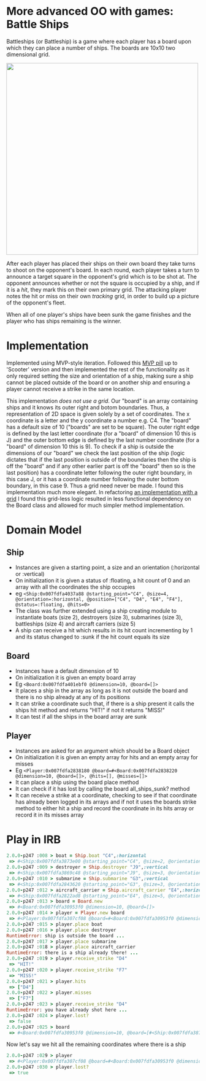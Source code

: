 # More advanced OO with games: Battle Ships


Battleships (or Battleship) is a game where each player has a board upon which they can place a number of ships. The boards are 10x10 two dimensional grid.

<img src="https://github.com/makersacademy/course/blob/master/images/battleships.jpg" width="500px" height="500px">

After each player has placed their ships on their own board they take turns to shoot on the opponent's board. In each round, each player takes a turn to announce a target square in the opponent's grid which is to be shot at. The opponent announces whether or not the square is occupied by a ship, and if it is a _hit_, they mark this on their own primary grid. The attacking player notes the hit or miss on their own _tracking_ grid, in order to build up a picture of the opponent's fleet.

When all of one player's ships have been sunk the game finishes and the player who has ships remaining is the winner.

Implementation
==============

Implemented using MVP-style iteration. Followed this [MVP pill](https://github.com/makersacademy/course/blob/master/pills/mvp.md) up to 'Scooter' version and then implemented the rest of the functionality as it only required setting the size and orientation of a ship, making sure a ship cannot be placed outside of the board or on another ship and ensuring a player cannot receive a strike in the same location.

This implementation *does not use a grid*. Our "board" is an array containing ships and it knows its outer right and botom boundaries. Thus, a representation of 2D space is given solely by a set of coordinates. The x coordinate is a letter and the y coordinate a number e.g. C4. The "board" has a default size of 10 ("boards" are set to be square). The outer right edge is defined by the last letter coordinate (for a "board" of dimension 10 this is J) and the outer bottom edge is defined by the last number coordinate (for a "board" of dimension 10 this is 9). To check if a ship is outside the dimensions of our "board" we check the last position of the ship (logic dictates that if the last position is outside of the boundaries then the ship is off the "board" and if any other earlier part is off the "board" then so is the last position) has a coordinate letter following the outer right boundary, in this case J, or it has a coordinate number following the outer bottom boundary, in this case 9. Thus a grid need never be made. I found this implementation much more elegant. In refactoring [an implementation with a grid](https://github.com/kfcrobbie/battleships_new) I found this grid-less logic resulted in less functional dependency on the Board class and allowed for much simpler method implementation.

Domain Model
============

Ship
----

* Instances are given a starting point, a size and an orientation (:horizontal or :vertical)
* On initialization it is given a status of :floating, a hit count of 0 and an array with all the coordinates the ship occupies
* eg `<Ship:0x007fdfa4037a88 @starting_point="C4", @size=4, @orientation=:horizontal, @position=["C4", "D4", "E4", "F4"], @status=:floating, @hits=0> `
* The class was further extended using a ship creating module to instantiate boats (size 2), destroyers (size 3), submarines (size 3), battleships (size 4) and aircraft carriers (size 5)
* A ship can receive a hit which results in its hit count incrementing by 1 and its status changed to :sunk if the hit count equals its size

Board
-----

* Instances have a default dimension of 10
* On initialization it is given an empty board array
* Eg `<Board:0x007fdfa401ebf0 @dimension=10, @board=[]> `
* It places a ship in the array as long as it is not outside the board and there is no ship already at any of its positions
* It can strike a coordinate such that, if there is a ship present it calls the ships hit method and returns "HIT!" if not it returns "MISS!"
* It can test if all the ships in the board array are sunk

Player
------

* Instances are asked for an argument which should be a Board object
* On initialization it is given an empty array for hits and an empty array for misses
* Eg `<Player:0x007fdfa2838180 @board=#<Board:0x007fdfa2838220 @dimension=10, @board=[]>, @hits=[], @misses=[]>`
* It can place a ship using the board place method
* It can check if it has lost by calling the board all_ships_sunk? method
* It can receive a strike at a coordinate, checking to see if that coordinate has already been logged in its arrays and if not it uses the boards strike method to either hit a ship and record the coordinate in its hits array or record it in its misses array

Play in IRB
===========

```ruby
2.0.0-p247 :008 > boat = Ship.boat "C4",:horizontal
 => #<Ship:0x007fdfa3873e00 @starting_point="C4", @size=2, @orientation=:horizontal, @position=["C4", "D4"], @status=:floating, @hits=0>
2.0.0-p247 :009 > destroyer = Ship.destroyer "J9",:vertical
 => #<Ship:0x007fdfa3869c48 @starting_point="J9", @size=3, @orientation=:vertical, @position=["J9", "J10", "J11"], @status=:floating, @hits=0>
2.0.0-p247 :010 > submarine = Ship.submarine "G3",:vertical
 => #<Ship:0x007fdfa2843620 @starting_point="G3", @size=3, @orientation=:vertical, @position=["G3", "G4", "G5"], @status=:floating, @hits=0>
2.0.0-p247 :012 > aircraft_carrier = Ship.aircraft_carrier "E4",:horizontal
 => #<Ship:0x007fdfa2822ad8 @starting_point="E4", @size=5, @orientation=:horizontal, @position=["E4", "F4", "G4", "H4", "I4"], @status=:floating, @hits=0>
2.0.0-p247 :013 > board = Board.new
 => #<Board:0x007fdfa30953f0 @dimension=10, @board=[]>
2.0.0-p247 :014 > player = Player.new board
 => #<Player:0x007fdfa307cf08 @board=#<Board:0x007fdfa30953f0 @dimension=10, @board=[]>, @hits=[], @misses=[]>
2.0.0-p247 :015 > player.place boat
2.0.0-p247 :016 > player.place destroyer
RuntimeError: ship is outside the board ...
2.0.0-p247 :017 > player.place submarine
2.0.0-p247 :018 > player.place aircraft_carrier
RuntimeError: there is a ship already there! ...
2.0.0-p247 :019 > player.receive_strike "D4"
 => "HIT!"
2.0.0-p247 :020 > player.receive_strike "F7"
 => "MISS!"
2.0.0-p247 :021 > player.hits
 => ["D4"]
2.0.0-p247 :022 > player.misses
 => ["F7"]
2.0.0-p247 :023 > player.receive_strike "D4"
RuntimeError: you have already shot here ...
2.0.0-p247 :024 > player.lost?
 => false
2.0.0-p247 :025 > board
 => #<Board:0x007fdfa30953f0 @dimension=10, @board=[#<Ship:0x007fdfa3873e00 @starting_point="C4", @size=2, @orientation=:horizontal, @position=["C4", "D4"], @status=:floating, @hits=1>, #<Ship:0x007fdfa2843620 @starting_point="G3", @size=3, @orientation=:vertical, @position=["G3", "G4", "G5"], @status=:floating, @hits=0>]>
```
Now let's say we hit all the remaining coordinates where there is a ship

```ruby
2.0.0-p247 :029 > player
 => #<Player:0x007fdfa307cf08 @board=#<Board:0x007fdfa30953f0 @dimension=10, @board=[#<Ship:0x007fdfa3873e00 @starting_point="C4", @size=2, @orientation=:horizontal, @position=["C4", "D4"], @status=:sunk, @hits=2>, #<Ship:0x007fdfa2843620 @starting_point="G3", @size=3, @orientation=:vertical, @position=["G3", "G4", "G5"], @status=:sunk, @hits=3>]>, @hits=["D4", "C4", "G3", "G4", "G5"], @misses=["F7"]>
2.0.0-p247 :030 > player.lost?
 => true
```
